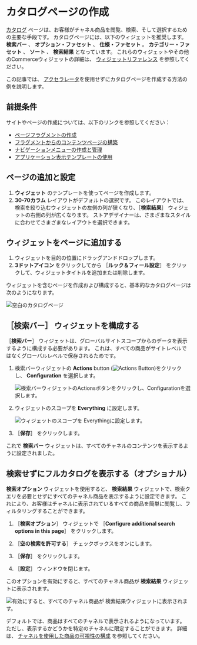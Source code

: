# カタログページの作成

[カタログ](./commerce-storefront-pages/catalog.md) ページは、お客様がチャネル商品を閲覧、検索、そして選択するための主要な手段です。 カタログページには、以下のウィジェットを推奨します。 **検索バー** 、 **オプション・ファセット** 、 **仕様・ファセット** 。 **カテゴリー・ファセット** 、 **ソート** 、 **検索結果** となっています。 これらのウィジェットやその他のCommerceウィジェットの詳細は、 [ウィジェットリファレンス](./liferay-commerce-widgets/widget-reference.md) を参照してください。

この記事では、 [アクセラレータ](../starting-a-store/accelerators.md)を使用せずにカタログページを作成する方法の例を説明します。

<a name="prerequisites" />

## 前提条件

サイトやページの作成については、以下のリンクを参照してください：

* [ページフラグメントの作成](https://help.liferay.com/hc/en-us/articles/360018171331-Creating-Page-Fragments)
* [フラグメントからのコンテンツページの構築](https://help.liferay.com/hc/en-us/articles/360018171351-Building-Content-Pages-from-Fragments-)
* [ナビゲーションメニューの作成と管理](https://help.liferay.com/hc/en-us/articles/360018171531-Creating-and-Managing-Navigation-Menus)
* [アプリケーション表示テンプレートの使用](https://help.liferay.com/hc/en-us/articles/360017892632-Styling-Widgets-with-Application-Display-Templates)

<a name="add-and-configure-the-page" />

## ページの追加と設定

1. **ウィジェット** のテンプレートを使ってページを作成します。
1. **30-70カラム** レイアウトがデフォルトの選択です。 このレイアウトでは、検索を絞り込むウィジェットの左側の列が狭くなり、［**検索結果**］ ウィジェットの右側の列が広くなります。 ストアデザイナーは、さまざまなスタイルに合わせてさまざまなレイアウトを選択できます。

<a name="add-the-widgets-to-the-page" />

## ウィジェットをページに追加する

1. ウィジェットを目的の位置にドラッグアンドドロップします。
1. **3ドットアイコン** をクリックしてから ［**ルック＆フィール設定**］ をクリックして、ウィジェットタイトルを追加または削除します。

ウィジェットを含むページを作成および構成すると、基本的なカタログページは次のようになります。

![空白のカタログページ](./creating-a-catalog-page/images/02.png)

<a name="configure-the-search-bar-widget" />

## ［**検索バー**］ ウィジェットを構成する

［**検索バー**］ ウィジェットは、グローバルサイトスコープからのデータを表示するように構成する必要があります。 これは、すべての商品がサイトレベルではなくグローバルレベルで保存されるためです。

1. 検索バーウィジェットの **Actions** button (![Actions Button](../images/icon-actions.png))をクリックし、 **Configuration** を選択します。

    ![検索バーウィジェットのActionsボタンをクリックし、Configurationを選択します。](./creating-a-catalog-page/images/03.png)

1. ウィジェットのスコープを **Everything** に設定します。

    ![ウィジェットのスコープを Everythingに設定します。](./creating-a-catalog-page/images/04.png)

1. ［**保存**］ をクリックします。

これで **検索バー** ウィジェットは、すべてのチャネルのコンテンツを表示するように設定されました。

<a name="displaying-the-full-catalog-without-a-search-optional" />

## 検索せずにフルカタログを表示する（オプショナル）

**検索オプション** ウィジェットを使用すると、 **検索結果** ウィジェットで、検索クエリを必要とせずにすべてのチャネル商品を表示するように設定できます。 これにより、お客様はチャネルに表示されているすべての商品を簡単に閲覧し、フィルタリングすることができます。

1. ［**検索オプション**］ ウィジェットで ［**Configure additional search options in this page**］ をクリックします。

1. ［**空の検索を許可する**］ チェックボックスをオンにします。

1. ［**保存**］ をクリックします。

1. ［**設定**］ ウィンドウを閉じます。

このオプションを有効にすると、すべてのチャネル商品が **検索結果** ウィジェットに表示されます。

![有効にすると、すべてのチャネル商品が 検索結果ウィジェットに表示されます。](./creating-a-catalog-page/images/01.png)

デフォルトでは、商品はすべてのチャネルで表示されるようになっています。 ただし、表示するかどうかを特定のチャネルに限定することができます。 詳細は、 [チャネルを使用した商品の可視性の構成](../store-management/channels/configuring-product-visibility-using-channels.md) を参照してください。
